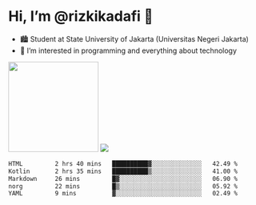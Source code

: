 # Hi, I’m @rizkikadafi 👋
- 🏙 Student at State University of Jakarta (Universitas Negeri Jakarta)
- 👀 I’m interested in programming and everything about technology
<img height="180em" src="https://github-readme-stats.vercel.app/api?username=rizkikadafi&show_icons=true&hide_border=true&&count_private=true&include_all_commits=true" />
<img src="https://github-readme-stats.vercel.app/api/top-langs/?username=rizkikadafi&show_icons=true&hide_border=true&&count_private=true&include_all_commits=true" />

<!--START_SECTION:waka-->

```txt
HTML         2 hrs 40 mins   ██████████▓░░░░░░░░░░░░░░   42.49 %
Kotlin       2 hrs 35 mins   ██████████▒░░░░░░░░░░░░░░   41.00 %
Markdown     26 mins         █▓░░░░░░░░░░░░░░░░░░░░░░░   06.90 %
norg         22 mins         █▒░░░░░░░░░░░░░░░░░░░░░░░   05.92 %
YAML         9 mins          ▓░░░░░░░░░░░░░░░░░░░░░░░░   02.49 %
```

<!--END_SECTION:waka-->

<!---
rizkikadafi/rizkikadafi is a ✨ special ✨ repository because its `README.md` (this file) appears on your GitHub profile.
You can click the Preview link to take a look at your changes.
--->
